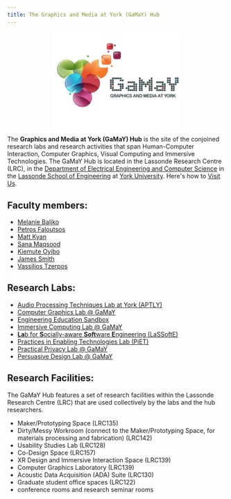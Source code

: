 ```yaml
---
title: The Graphics and Media at York (GaMaY) Hub
---
```

<p align="center">
  <img src="assets/GaMaY_512x380.png" alt="Image of GaMaY Icon that is an abstracted cluster of grapes with digital elements" width="300">
</p>

The **Graphics and Media at York (GaMaY) Hub** is the site of the conjoined research labs and research activities that span Human-Computer Interaction, Computer Graphics, Visual Computing and Immersive Technologies.
The GaMaY Hub is located in the Lassonde Research Centre (LRC), in the [Department of Electrical Engineering and Computer Science](https://lassonde.yorku.ca/eecs/) in the [Lassonde School of Engineering](https://lassonde.yorku.ca/) at [York University](https://www.yorku.ca/). Here's how to [Visit Us](Visit%20Us.md).
## Faculty members:
- [Melanie Baljko](https://lassonde.yorku.ca/users/mb)
- [Petros Faloutsos](https://lassonde.yorku.ca/users/pfal)
- [Matt Kyan](https://lassonde.yorku.ca/users/mkyan)
- [Sana Maqsood](https://lassonde.yorku.ca/users/smaqsood)
- [Kiemute Oyibo](https://lassonde.yorku.ca/users/koyibo/)
- [James Smith](https://lassonde.yorku.ca/users/drsmith/)
- [Vassilios Tzerpos](https://lassonde.yorku.ca/users/bil/)
## Research Labs:
- [Audio Processing Techniques Lab at York (APTLY)](https://bil.eecs.yorku.ca/aptly-lab/) 
- [Computer Graphics Lab @ GaMaY](https://lassonde.yorku.ca/users/pfal)
- [Engineering Education Sandbox](https://www.yorku.ca/professor/drsmith/)
- [Immersive Computing Lab @ GaMaY](https://lassonde.yorku.ca/users/mkyan)
- [**La**b for **S**ocially-aware **Soft**ware **E**ngineering (LaSSoftE)](https://bil.eecs.yorku.ca/lassofte/)
- [Practices in Enabling Technologies Lab (PiET)](https://piet.apps01.yorku.ca/)
- [Practical Privacy Lab @ GaMaY](https://lassonde.yorku.ca/users/smaqsood)
- [Persuasive Design Lab @ GaMaY](https://lassonde.yorku.ca/users/koyibo)
## Research Facilities:
The GaMaY Hub features a set of research facilities within the Lassonde Research Centre (LRC) that are used collectively by the labs and the hub researchers.
- Maker/Prototyping Space (LRC135)
- Dirty/Messy Workroom (connect to the Maker/Prototyping Space, for materials processing and fabrication) (LRC142)
- Usability Studies Lab (LRC128)
- Co-Design Space (LRC157)
- XR Design and Immersive Interaction Space (LRC139)
- Computer Graphics Laboratory (LRC139)
- Acoustic Data Acquisition (ADA) Suite (LRC130) 
- Graduate student office spaces (LRC122)
- conference rooms and research seminar rooms
